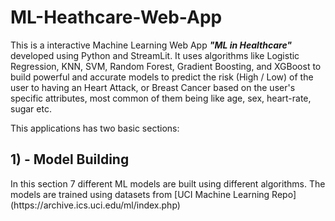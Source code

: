 # ML-Heathcare-Web-App
This is a interactive Machine Learning Web App <b><i>"ML in Healthcare"</i></b> developed using Python and StreamLit. It uses algorithms like Logistic Regression, KNN, SVM, Random Forest, Gradient Boosting, and XGBoost to build powerful and accurate models to predict the risk (High / Low) of the user to having an Heart Attack, or Breast Cancer based on the user's specific attributes, most common of them being like age, sex, heart-rate, sugar etc.

This applications has two basic sections:

<h2>1) - Model Building </h2>
In this section 7 different ML models are built using different algorithms. The models are trained using datasets from [UCI Machine Learning Repo](https://archive.ics.uci.edu/ml/index.php)
